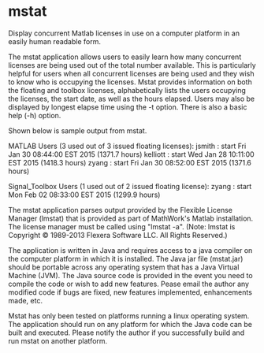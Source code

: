# mstat
Display concurrent Matlab licenses in use on a computer platform in an easily human readable form.

The mstat application allows users to easily learn how many concurrent licenses are being used out of the total number available. This is particularly helpful for users when all concurrent licenses are being used and they wish to know who is occupying the licenses.
Mstat provides information on both the floating and toolbox licenses, alphabetically lists the users occupying the licenses, the start date, as well as the hours elapsed. Users may also be displayed by longest elapse time using the -t option. There is also a basic help (-h) option.

Shown below is sample output from mstat.

MATLAB Users (3 used out of 3 issued floating licenses):
jsmith : start Fri Jan 30 08:44:00 EST 2015 (1371.7 hours)
kelliott : start Wed Jan 28 10:11:00 EST 2015 (1418.3 hours)
zyang : start Fri Jan 30 08:52:00 EST 2015 (1371.6 hours)

Signal_Toolbox Users (1 used out of 2 issued floating license):
zyang : start Mon Feb 02 08:33:00 EST 2015 (1299.9 hours)

The mstat application parses output provided by the Flexible License Manager (lmstat) that is provided as part of MathWork's Matlab installation. The license manager must be called using "lmstat -a". (Note: lmstat is Copyright © 1989-2013 Flexera Software LLC. All Rights Reserved.)

The application is written in Java and requires access to a java compiler on the computer platform in which it is installed. The Java jar file (mstat.jar) should be portable across any operating system that has a Java Virtual Machine (JVM). The Java source code is provided in the event you need to compile the code or wish to add new features. Pease email the author any modified code if bugs are fixed, new features implemented, enhancements made, etc.

Mstat has only been tested on platforms running a linux operating system. The application should run on any platform for which the Java code can be built and executed. Please notify the author if you successfully build and run mstat on another platform.
